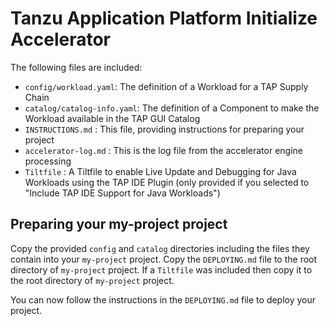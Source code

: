 # Tanzu Application Platform Initialize Accelerator

The following files are included:
- `config/workload.yaml`: The definition of a Workload for a TAP Supply Chain
- `catalog/catalog-info.yaml`: The definition of a Component to make the Workload available in the TAP GUI Catalog
- `INSTRUCTIONS.md` : This file, providing instructions for preparing your project
- `accelerator-log.md` : This is the log file from the accelerator engine processing
- `Tiltfile` : A Tiltfile to enable Live Update and Debugging for Java Workloads using the TAP IDE Plugin (only provided if you selected to "Include TAP IDE Support for Java Workloads")

## Preparing your my-project project

Copy the provided `config` and `catalog` directories including the files they contain into your `my-project` project. Copy the `DEPLOYING.md` file to the root directory of `my-project` project. If a `Tiltfile` was included then copy it to the root directory of `my-project` project.

You can now follow the instructions in the `DEPLOYING.md` file to deploy your project.

